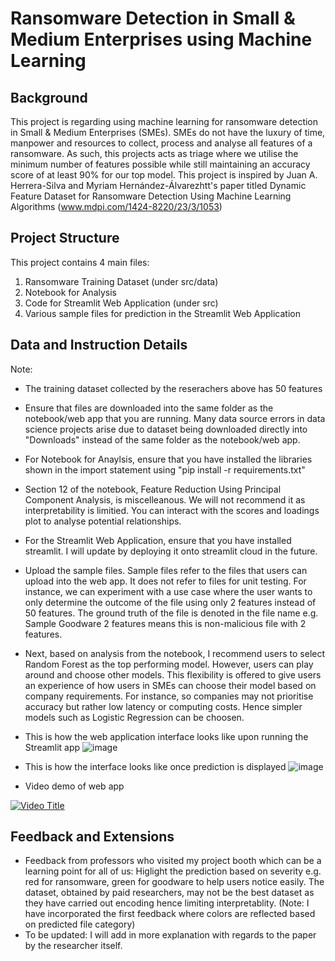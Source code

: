 # Ransomware Detection in Small & Medium Enterprises using Machine Learning

## Background
This project is regarding using machine learning for ransomware detection in Small & Medium Enterprises (SMEs). SMEs do not have the luxury of time, manpower and resources to collect, process and analyse all features of a ransomware. As such, this projects acts as triage where we utilise the minimum number of features possible while still maintaining an accuracy score of at least 90% for our top model. This project is inspired by Juan A. Herrera-Silva and Myriam Hernández-Álvarezhtt's paper titled Dynamic Feature Dataset for Ransomware Detection Using Machine Learning Algorithms (www.mdpi.com/1424-8220/23/3/1053)

## Project Structure
This project contains 4 main files:
1) Ransomware Training Dataset (under src/data)
2) Notebook for Analysis 
3) Code for Streamlit Web Application (under src)
4) Various sample files for prediction in the Streamlit Web Application

## Data and Instruction Details
Note:
- The training dataset collected by the reserachers above has 50 features
- Ensure that files are downloaded into the same folder as the notebook/web app that you are running. Many data source errors in data science projects arise due to dataset being downloaded directly into "Downloads" instead of the same folder as the notebook/web app.
- For Notebook for Anaylsis, ensure that you have installed the libraries shown in the import statement using "pip install -r requirements.txt"
- Section 12 of the notebook, Feature Reduction Using Principal Component Analysis, is miscelleanous. We will not recommend it as interpretability is limitied. You can interact with the scores and loadings plot to analyse potential relationships.
- For the Streamlit Web Application, ensure that you have installed streamlit. I will update by deploying it onto streamlit cloud in the future.
- Upload the sample files. Sample files refer to the files that users can upload into the web app. It does not refer to files for unit testing. For instance, we can experiment with a use case where the user wants to only determine the outcome of the file using only 2 features instead of 50 features. The ground truth of the file is denoted in the file name e.g. Sample Goodware 2 features means this is non-malicious file with 2 features.
- Next, based on analysis from the notebook, I recommend users to select Random Forest as the top performing model. However, users can play around and choose other models. This flexibility is offered to give users an experience of how users in SMEs can choose their model based on company requirements. For instance, so companies may not prioritise accuracy but rather low latency or computing costs. Hence simpler models such as Logistic Regression can be choosen. 
- This is how the web application interface looks like upon running the Streamlit app
![image](https://github.com/khairulofficial/ransomwaredetection/assets/59458479/9a2893b7-ec84-487a-b2b7-1db1a107b2f7)


- This is how the interface looks like once prediction is displayed
![image](https://github.com/khairulofficial/ransomwaredetection/assets/59458479/aadb929f-b128-448f-b9f4-4267799324a7)


- Video demo of web app

[![Video Title](https://img.youtube.com/vi/DOjKgGNEQ5A/0.jpg)](https://youtu.be/DOjKgGNEQ5A)

## Feedback and Extensions
- Feedback from professors who visited my project booth which can be a learning point for all of us: Higlight the prediction based on severity e.g. red for ransomware, green for goodware to help users notice easily. The dataset, obtained by paid researchers, may not be the best dataset as they have carried out encoding hence limiting interpretablity. (Note: I have incorporated the first feedback where colors are reflected based on predicted file category)
- To be updated: I will add in more explanation with regards to the paper by the researcher itself. 


